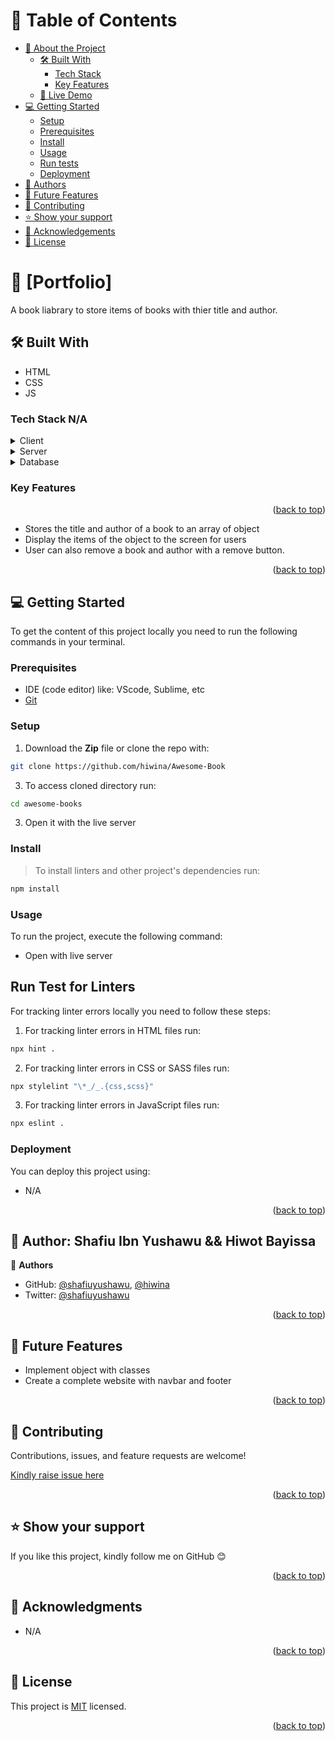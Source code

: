<!-- TABLE OF CONTENTS -->

# 📗 Table of Contents

- [📖 About the Project](#about-project)
  - [🛠 Built With](#built-with)
    - [Tech Stack](#tech-stack)
    - [Key Features](#key-features)
  - [🚀 Live Demo](#live-demo)
- [💻 Getting Started](#getting-started)
  - [Setup](#setup)
  - [Prerequisites](#prerequisites)
  - [Install](#install)
  - [Usage](#usage)
  - [Run tests](#run-tests)
  - [Deployment](#triangular_flag_on_post-deployment)
- [👥 Authors](#authors)
- [🔭 Future Features](#future-features)
- [🤝 Contributing](#contributing)
- [⭐️ Show your support](#support)
- [🙏 Acknowledgements](#acknowledgements)
- [📝 License](#license)

<!-- PROJECT DESCRIPTION -->

# 📖 [Portfolio] <a name="about-project"></a>

A book liabrary to store items of books with thier title and author.

## 🛠 Built With 

- HTML
- CSS
- JS

### Tech Stack <a name="tech-stack">N/A</a>

<details>
  <summary>Client</summary>
  <ul>
    <li><a href="#">N/A</a></li>
  </ul>
</details>

<details>
  <summary>Server</summary>
  <ul>
    <li><a href="#">N/A</a></li>
  </ul>
</details>

<details>
<summary>Database</summary>
  <ul>
    <li><a href="#">N/A</a></li>
  </ul>
</details>

<!-- Features -->

### Key Features <a name="key-features"></a>

<p align="right">(<a href="#readme-top">back to top</a>)</p>

<!-- LIVE DEMO -->
 - Stores the title and author of a book to an array of object
 - Display the items of the object to the screen for users
 - User can also remove a book and author with a remove button.

<p align="right">(<a href="#readme-top">back to top</a>)</p>

<!-- GETTING STARTED -->

## 💻 Getting Started <a name="getting-started"></a>

To get the content of this project locally you need to run the following commands in your terminal.

### Prerequisites

- IDE (code editor) like: VScode, Sublime, etc
- [Git](https://www.linode.com/docs/guides/how-to-install-git-on-linux-mac-and-windows/)


### Setup

1. Download the **Zip** file or clone the repo with:
```bash
git clone https://github.com/hiwina/Awesome-Book
```
3. To access cloned directory run:
```bash
cd awesome-books
```
3. Open it with the live server


### Install

> To install linters and other project's dependencies run:

```bash
npm install
```



### Usage

To run the project, execute the following command: 

- Open with live server


## Run Test for Linters

For tracking linter errors locally you need to follow these steps:

1. For tracking linter errors in HTML files run:
```bash 
npx hint .
```

2. For tracking linter errors in CSS or SASS files run:

```bash
npx stylelint "\*_/_.{css,scss}"
```

3. For tracking linter errors in JavaScript files run:

```bash
npx eslint .
```

### Deployment

You can deploy this project using:

- N/A


<p align="right">(<a href="#readme-top">back to top</a>)</p>
<!-- AUTHOR -->

## 👥 Author: <a name="authors">Shafiu Ibn Yushawu && Hiwot Bayissa</a>

👤 **Authors**

- GitHub: [@shafiuyushawu](https://github.com/shafiuyushawu),  [@hiwina](https://github.com/hiwina)
- Twitter: [@shafiuyushawu](https://twitter.com/shafiuyushawu)

<p align="right">(<a href="#readme-top">back to top</a>)</p>
<!-- FUTURE FEATURES -->

## 🔭 Future Features <a name="future-features"></a>

- Implement object with classes
- Create a complete website with navbar and footer

<p align="right">(<a href="#readme-top">back to top</a>)</p>

<!-- CONTRIBUTING -->

## 🤝 Contributing <a name="contributing"></a>

Contributions, issues, and feature requests are welcome!

[Kindly raise issue here](https://github.com/hiwina/Awesome-Book/issues)

<p align="right">(<a href="#readme-top">back to top</a>)</p>

<!-- SUPPORT -->

## ⭐️ Show your support <a name="support"></a>

If you like this project, kindly follow me on GitHub 😊

<p align="right">(<a href="#readme-top">back to top</a>)</p>

<!-- ACKNOWLEDGEMENTS -->

## 🙏 Acknowledgments <a name="acknowledgements"></a>

- N/A

<p align="right">(<a href="#readme-top">back to top</a>)</p>
<!-- LICENSE -->

## 📝 License <a name="license"></a>

This project is [MIT](./LICENSE) licensed.

<p align="right">(<a href="#readme-top">back to top</a>)</p>
